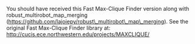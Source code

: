 You should have received this Fast Max-Clique Finder version along with robust\_multirobot\_map\_merging (https://github.com/lajoiepy/robust\_multirobot\_map\_merging).
See the original Fast Max-Clique Finder library at: http://cucis.ece.northwestern.edu/projects/MAXCLIQUE/
